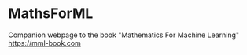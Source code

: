 # MathsForML
Companion webpage to the book "Mathematics For Machine Learning"  https://mml-book.com
